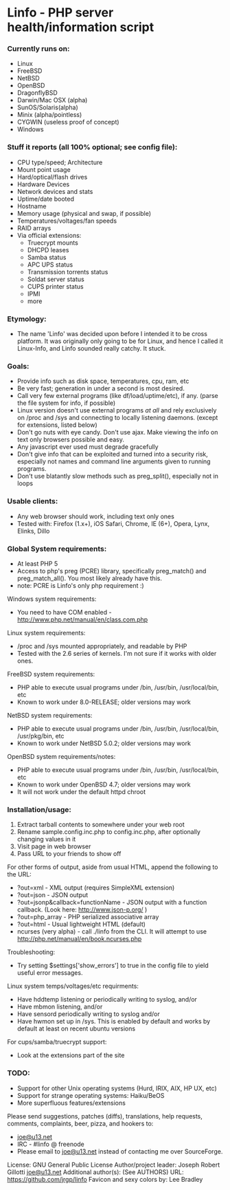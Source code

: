 # Linfo - PHP server health/information script 

### Currently runs on:
 - Linux
 - FreeBSD
 - NetBSD
 - OpenBSD
 - DragonflyBSD
 - Darwin/Mac OSX (alpha)
 - SunOS/Solaris(alpha)
 - Minix (alpha/pointless)
 - CYGWIN (useless proof of concept)
 - Windows

### Stuff it reports (all 100% optional; see config file):
 - CPU type/speed; Architecture
 - Mount point usage
 - Hard/optical/flash drives
 - Hardware Devices
 - Network devices and stats
 - Uptime/date booted
 - Hostname
 - Memory usage (physical and swap, if possible)
 - Temperatures/voltages/fan speeds
 - RAID arrays
 - Via official extensions:
   - Truecrypt mounts
   - DHCPD leases
   - Samba status
   - APC UPS status
   - Transmission torrents status
   - Soldat server status
   - CUPS printer status
   - IPMI
   - more

### Etymology:
 - The name 'Linfo' was decided upon before I intended it to be cross platform.
   It was originally only going to be for Linux, and hence I called it Linux-Info,
   and Linfo sounded really catchy. It stuck.

### Goals: 
 - Provide info such as disk space, temperatures, cpu, ram, etc
 - Be very fast; generation in under a second is most desired.
 - Call very few external programs (like df/load/uptime/etc), if any. (parse
   the file system for info, if possible)
 - Linux version doesn't use external programs *at all* and rely exclusively on
   /proc and /sys and connecting to locally listening daemons. (except for extensions, listed below)
 - Don't go nuts with eye candy. Don't use ajax. Make viewing the info on
   text only browsers possible and easy.
 - Any javascript ever used must degrade gracefully
 - Don't give info that can be exploited and turned into a security risk, especially
   not names and command line arguments given to running programs.
 - Don't use blatantly slow methods such as preg_split(), especially not in loops

### Usable clients:
 - Any web browser should work, including text only ones
 - Tested with: Firefox (1.x+), iOS Safari, Chrome, IE (6+), Opera, Lynx, Elinks, Dillo

### Global System requirements: 
 - At least PHP 5
 - Access to php's preg (PCRE) library, specifically preg_match() 
   and preg_match_all(). You most likely already have this.
 - note: PCRE is Linfo's only php requirement :)

Windows system requirements:
 - You need to have COM enabled - http://www.php.net/manual/en/class.com.php

Linux system requirements:
 - /proc and /sys mounted appropriately, and readable by PHP
 - Tested with the 2.6 series of kernels. I'm not sure if it works with older ones.

FreeBSD system requirements:
 - PHP able to execute usual programs under /bin, /usr/bin, /usr/local/bin, etc
 - Known to work under 8.0-RELEASE; older versions may work

NetBSD system requirements:
 - PHP able to execute usual programs under /bin, /usr/bin, /usr/local/bin, /usr/pkg/bin, etc
 - Known to work under NetBSD 5.0.2; older versions may work

OpenBSD system requirements/notes:
 - PHP able to execute usual programs under /bin, /usr/bin, /usr/local/bin,  etc
 - Known to work under OpenBSD 4.7; older versions may work
 - It will not work under the default httpd chroot

### Installation/usage:
 1) Extract tarball contents to somewhere under your web root
 2) Rename sample.config.inc.php to config.inc.php, after optionally changing values in it
 3) Visit page in web browser
 4) Pass URL to your friends to show off

For other forms of output, aside from usual HTML, append the following to the URL:
 - ?out=xml - XML output (requires SimpleXML extension)
 - ?out=json - JSON output
 - ?out=jsonp&callback=functionName - JSON output with a function callback. (Look here: http://www.json-p.org/ )
 - ?out=php_array - PHP serialized associative array
 - ?out=html - Usual lightweight HTML (default)
 - ncurses (very alpha) - call ./linfo from the CLI. It will attempt to use http://php.net/manual/en/book.ncurses.php 

Troubleshooting:
 - Try setting $settings['show_errors'] to true in the config file to yield 
   useful error messages. 

Linux system temps/voltages/etc requirments:
 - Have hddtemp listening or periodically writing to syslog, and/or
 - Have mbmon listening, and/or
 - Have sensord periodically writing to syslog and/or
 - Have hwmon set up in /sys. This is enabled by default and works by default 
   at least on recent ubuntu versions
 
For cups/samba/truecrypt support:
 - Look at the extensions part of the site

### TODO:
 - Support for other Unix operating systems (Hurd, IRIX, AIX, HP UX, etc)
 - Support for strange operating systems: Haiku/BeOS
 - More superfluous features/extensions

Please send suggestions, patches (diffs), translations, help requests, comments, complaints, beer, pizza, and hookers to:
 - joe@u13.net 
 - IRC - #linfo @ freenode
 - Please email to joe@u13.net instead of contacting me over SourceForge.

License: GNU General Public License
Author/project leader: Joseph Robert Gillotti <joe@u13.net>
Additional author(s): (See AUTHORS)
URL: https://github.com/jrgp/linfo
Favicon and sexy colors by: Lee Bradley
